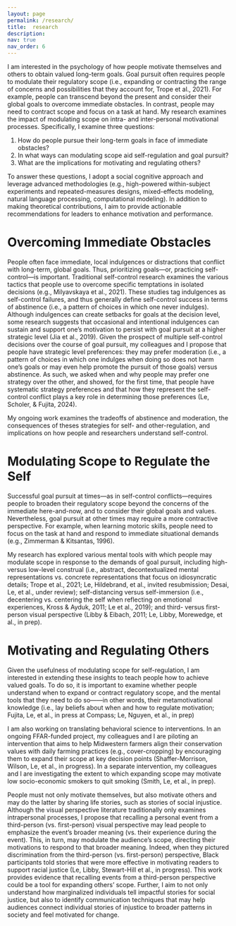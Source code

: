 ```yaml
---
layout: page
permalink: /research/
title:  research
description:
nav: true
nav_order: 6
---
```


I am interested in the psychology of how people motivate themselves and others to obtain valued long-term goals. Goal pursuit often requires people to modulate their regulatory scope (i.e., expanding or contracting the range of concerns and possibilities that they account for, Trope et al., 2021). For example, people can transcend beyond the present and consider their global goals to overcome immediate obstacles. In contrast, people may need to contract scope and focus on a task at hand. My research examines the impact of modulating scope on intra- and inter-personal motivational processes. Specifically, I examine three questions:

1.	How do people pursue their long-term goals in face of immediate obstacles?
2.	In what ways can modulating scope aid self-regulation and goal pursuit?
3.	What are the implications for motivating and regulating others?

To answer these questions, I adopt a social cognitive approach and leverage advanced methodologies (e.g., high-powered within-subject experiments and repeated-measures designs, mixed-effects modeling, natural language processing, computational modeling). In addition to making theoretical contributions, I aim to provide actionable recommendations for leaders to enhance motivation and performance.

# Overcoming Immediate Obstacles
People often face immediate, local indulgences or distractions that conflict with long-term, global goals. Thus, prioritizing goals—or, practicing self-control—is important. Traditional self-control research examines the various tactics that people use to overcome specific temptations in isolated decisions (e.g., Milyavskaya et al., 2021). These studies tag indulgences as self-control failures, and thus generally define self-control success in terms of abstinence (i.e., a pattern of choices in which one never indulges). Although indulgences can create setbacks for goals at the decision level, some research suggests that occasional and intentional indulgences can sustain and support one’s motivation to persist with goal pursuit at a higher strategic level (Jia et al., 2019). Given the prospect of multiple self-control decisions over the course of goal pursuit, my colleagues and I propose that people have strategic level preferences: they may prefer moderation (i.e., a pattern of choices in which one indulges when doing so does not harm one’s goals or may even help promote the pursuit of those goals) versus abstinence. As such, we asked when and why people may prefer one strategy over the other, and showed, for the first time, that people have systematic strategy preferences and that how they represent the self-control conflict plays a key role in determining those preferences (Le, Scholer, & Fujita, 2024). 

My ongoing work examines the tradeoffs of abstinence and moderation, the consequences of theses strategies for self- and other-regulation, and implications on how people and researchers understand self-control.

# Modulating Scope to Regulate the Self
Successful goal pursuit at times—as in self-control conflicts—requires people to broaden their regulatory scope beyond the concerns of the immediate here-and-now, and to consider their global goals and values. Nevertheless, goal pursuit at other times may require a more contractive perspective. For example, when learning motoric skills, people need to focus on the task at hand and respond to immediate situational demands (e.g., Zimmerman & Kitsantas, 1996). 

My research has explored various mental tools with which people may modulate scope in response to the demands of goal pursuit, including high- versus low-level construal (i.e., abstract, decontextualized mental representations vs. concrete representations that focus on idiosyncratic details; Trope et al., 2021; Le, Hildebrand, et al., invited resubmission; Desai, Le, et al., under review); self-distancing versus self-immersion (i.e., decentering vs. centering the self when reflecting on emotional experiences, Kross & Ayduk, 2011; Le et al., 2019); and third- versus first-person visual perspective (Libby & Eibach, 2011; Le, Libby, Morewedge, et al., in prep).

# Motivating and Regulating Others
Given the usefulness of modulating scope for self-regulation, I am interested in extending these insights to teach people how to achieve valued goals. To do so, it is important to examine whether people understand when to expand or contract regulatory scope, and the mental tools that they need to do so——in other words, their metamotivational knowledge (i.e., lay beliefs about when and how to regulate motivation; Fujita, Le, et al., in press at Compass; Le, Nguyen, et al., in prep)

I am also working on translating behavioral science to interventions. In an ongoing FFAR-funded project, my colleagues and I are piloting an intervention that aims to help Midwestern farmers align their conservation values with daily farming practices (e.g., cover-cropping) by encouraging them to expand their scope at key decision points (Shaffer-Morrison, Wilson, Le, et al., in progress). In a separate intervention, my colleagues and I are investigating the extent to which expanding scope may motivate low socio-economic smokers to quit smoking (Smith, Le, et al., in prep).

People must not only motivate themselves, but also motivate others and may do the latter by sharing life stories, such as stories of social injustice. Although the visual perspective literature traditionally only examines intrapersonal processes, I propose that recalling a personal event from a third-person (vs. first-person) visual perspective may lead people to emphasize the event’s broader meaning (vs. their experience during the event). This, in turn, may modulate the audience’s scope, directing their motivations to respond to that broader meaning. Indeed, when they pictured discrimination from the third-person (vs. first-person) perspective, Black participants told stories that were more effective in motivating readers to support racial justice (Le, Libby, Stewart-Hill et al., in progress). This work provides evidence that recalling events from a third-person perspective could be a tool for expanding others’ scope. Further, I aim to not only understand how marginalized individuals tell impactful stories for social justice, but also to identify communication techniques that may help audiences connect individual stories of injustice to broader patterns in society and feel motivated for change. 
